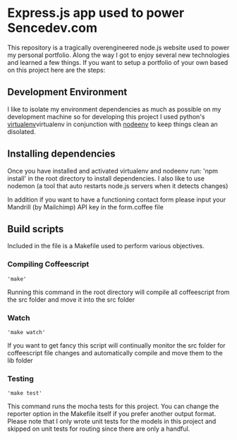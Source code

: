 # Express.js app used to power Sencedev.com
This repository is a tragically overengineered node.js website used to power my personal portfolio. Along the way I got to enjoy several new technologies and learned a few things. If you want to setup a portfolio of your own based on this project here are the steps:

## Development Environment
I like to isolate my environment dependencies as much as possible on my development machine so for developing this project I used python's [virtualenv](http://pypi.python.org/pypi/virtualenv "virtualenv")virtualenv in conjunction with [nodeenv](https://github.com/ekalinin/nodeenv "nodeenv") to keep things clean an disolated.

## Installing dependencies
Once you have installed and activated virtualenv and nodeenv run:
    'npm install' 
in the root directory to install dependencies. I also like to use nodemon (a tool that auto restarts node.js servers when it detects changes)

In addition if you want to have a functioning contact form please input your Mandrill (by Mailchimp) API key in the form.coffee file

## Build scripts
Included in the file is a Makefile used to perform various objectives.

### Compiling Coffeescript
    'make'
Running this command in the root directory will compile all coffeescript from the src folder and move it into the src folder

### Watch
    'make watch'
If you want to get fancy this script will continually monitor the src folder for coffeescript file changes and automatically compile and move them to the lib folder

### Testing
    'make test'
This command runs the mocha tests for this project. You can change the reporter option in the Makefile itself if you prefer another output format. Please note that I only wrote unit tests for the models in this project and skipped on unit tests for routing since there are only a handful. 